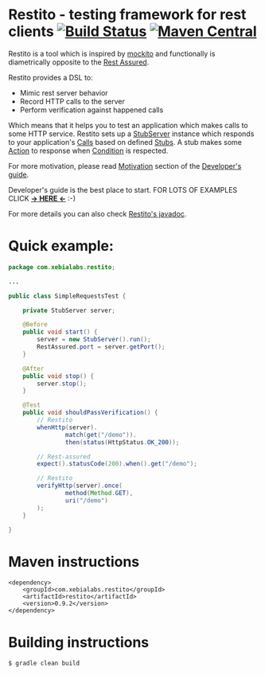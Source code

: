 Restito - testing framework for rest clients [![Build Status](https://circleci.com/gh/mkotsur/restito.svg?&style=shield&circle-token=2cd0c54c357ba4e7962777c4fde462c86a1aa194)](https://circleci.com/gh/mkotsur/restito)
[![Maven Central](https://maven-badges.herokuapp.com/maven-central/com.xebialabs.restito/restito/badge.svg)](http://search.maven.org/#search%7Cga%7C1%7Cg%3A%22com.xebialabs.restito%22)
============================================

Restito is a tool which is inspired by [mockito](http://code.google.com/p/mockito/) and functionally is diametrically opposite to the [Rest Assured](http://code.google.com/p/rest-assured).

Restito provides a DSL to:

* Mimic rest server behavior
* Record HTTP calls to the server
* Perform verification against happened calls

Which means that it helps you to test an application which makes calls to some HTTP service. Restito sets up a [StubServer](http://mkotsur.github.com/restito/javadoc/current/com/xebialabs/restito/server/StubServer.html) instance which responds to your application's [Calls](http://mkotsur.github.com/restito/javadoc/current/com/xebialabs/restito/semantics/Call.html) based on defined [Stubs](http://mkotsur.github.com/restito/javadoc/current/com/xebialabs/restito/semantics/Stub.html). A stub makes some [Action](http://mkotsur.github.com/restito/javadoc/current/com/xebialabs/restito/semantics/Action.html) to response when [Condition](http://mkotsur.github.com/restito/javadoc/current/com/xebialabs/restito/semantics/Condition.html) is respected.

For more motivation, please read [Motivation](https://github.com/mkotsur/restito/blob/master/guide.md#motivation) section of the [Developer's guide](https://github.com/mkotsur/restito/blob/master/guide.md).

Developer's guide is the best place to start. FOR LOTS OF EXAMPLES CLICK [**-> HERE <-**](https://github.com/mkotsur/restito/blob/master/guide.md) :-)

For more details you can also check [Restito's javadoc](http://mkotsur.github.com/restito/javadoc/current/).

# Quick example:

```java
package com.xebialabs.restito;

...

public class SimpleRequestsTest {

    private StubServer server;

    @Before
    public void start() {
        server = new StubServer().run();
        RestAssured.port = server.getPort();
    }

    @After
    public void stop() {
        server.stop();
    }

    @Test
    public void shouldPassVerification() {
        // Restito
        whenHttp(server).
                match(get("/demo")).
                then(status(HttpStatus.OK_200));

        // Rest-assured
        expect().statusCode(200).when().get("/demo");

        // Restito
        verifyHttp(server).once(
                method(Method.GET),
                uri("/demo")
        );
    }

}
```

# Maven instructions

```
<dependency>
    <groupId>com.xebialabs.restito</groupId>
    <artifactId>restito</artifactId>
    <version>0.9.2</version>
</dependency>
```


# Building instructions

```
$ gradle clean build
```
